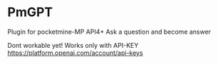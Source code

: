 # PmGPT
Plugin for pocketmine-MP API4+
Ask a question and become answer

Dont workable yet!
Works only with API-KEY
https://platform.openai.com/account/api-keys
